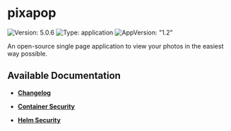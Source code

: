 # pixapop

![Version: 5.0.6](https://img.shields.io/badge/Version-5.0.6-informational?style=flat-square) ![Type: application](https://img.shields.io/badge/Type-application-informational?style=flat-square) ![AppVersion: "1.2"](https://img.shields.io/badge/AppVersion-"1.2"-informational?style=flat-square)

An open-source single page application to view your photos in the easiest way possible.

## Available Documentation

- [**Changelog**](CHANGELOG)

- [**Container Security**](container-security)

- [**Helm Security**](helm-security)

